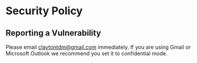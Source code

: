 # Security Policy

## Reporting a Vulnerability

Please email [claytontdm@gmail.com](mailto:claytontdm) immediately. If you are using Gmail or Microsoft Outlook we recommend you set it to confidential mode.
